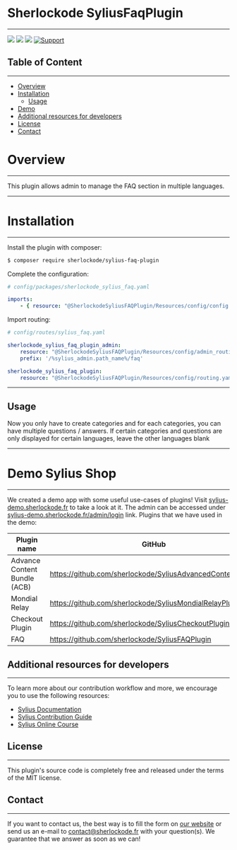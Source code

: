 # Sherlockode SyliusFaqPlugin

----

[ ![](https://img.shields.io/packagist/l/sherlockode/sylius-faq-plugin)](https://packagist.org/packages/sherlockode/sylius-faq-plugin "License")
[ ![](https://img.shields.io/packagist/v/sherlockode/sylius-faq-plugin)](https://packagist.org/packages/sherlockode/sylius-faq-plugin "Version")
[ ![](https://poser.pugx.org/sherlockode/sylius-faq-plugin/downloads)](https://packagist.org/packages/sherlockode/sylius-faq-plugin "Total Downloads")
[ ![Support](https://img.shields.io/badge/support-contact%20author-blue])](https://www.sherlockode.fr/contactez-nous/?utm_source=github&utm_medium=referral&utm_campaign=plugins_faq)


## Table of Content

***

* [Overview](#overview)
* [Installation](#installation)
    * [Usage](#usage)
* [Demo](#demo-sylius-shop)
* [Additional resources for developers](#additional-resources-for-developers)
* [License](#license)
* [Contact](#contact)

# Overview

----
This plugin allows admin to manage the FAQ section in multiple languages.

----

# Installation

----
Install the plugin with composer:

```bash
$ composer require sherlockode/sylius-faq-plugin
```

Complete the configuration:

```yaml
# config/packages/sherlockode_sylius_faq.yaml

imports:
    - { resource: "@SherlockodeSyliusFAQPlugin/Resources/config/config.yaml" }
```

Import routing:

```yaml
# config/routes/sylius_faq.yaml

sherlockode_sylius_faq_plugin_admin:
    resource: "@SherlockodeSyliusFAQPlugin/Resources/config/admin_routing.yaml"
    prefix: '/%sylius_admin.path_name%/faq'

sherlockode_sylius_faq_plugin:
    resource: "@SherlockodeSyliusFAQPlugin/Resources/config/routing.yaml"
```

----

## Usage

Now you only have to create categories and for each categories, you can have multiple questions / answers.
If certain categories and questions are only displayed for certain languages, leave the other languages blank

----

# Demo Sylius Shop

---

We created a demo app with some useful use-cases of plugins!
Visit [sylius-demo.sherlockode.fr](https://sylius-demo.sherlockode.fr/) to take a look at it. The admin can be accessed under
[sylius-demo.sherlockode.fr/admin/login](https://sylius-demo.sherlockode.fr/admin/login) link.
Plugins that we have used in the demo:

| Plugin name                  | GitHub                                                     | Sylius' Store |
|------------------------------|------------------------------------------------------------|---------------|
| Advance Content Bundle (ACB) | https://github.com/sherlockode/SyliusAdvancedContentPlugin | -             |
| Mondial Relay                | https://github.com/sherlockode/SyliusMondialRelayPlugin    | -             |
| Checkout Plugin              | https://github.com/sherlockode/SyliusCheckoutPlugin        | -             |
| FAQ                          | https://github.com/sherlockode/SyliusFAQPlugin             | -             |

## Additional resources for developers

---
To learn more about our contribution workflow and more, we encourage you to use the following resources:
* [Sylius Documentation](https://docs.sylius.com/en/latest/)
* [Sylius Contribution Guide](https://docs.sylius.com/en/latest/contributing/)
* [Sylius Online Course](https://sylius.com/online-course/)

## License

---

This plugin's source code is completely free and released under the terms of the MIT license.

[//]: # (These are reference links used in the body of this note and get stripped out when the markdown processor does its job. There is no need to format nicely because it shouldn't be seen.)

## Contact

---
If you want to contact us, the best way is to fill the form on [our website](https://www.sherlockode.fr/contactez-nous/?utm_source=github&utm_medium=referral&utm_campaign=plugins_faq) or send us an e-mail to contact@sherlockode.fr with your question(s). We guarantee that we answer as soon as we can!

